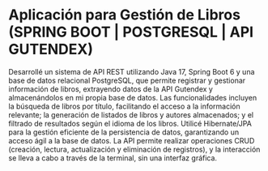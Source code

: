# Aplicación para Gestión de Libros (SPRING BOOT | POSTGRESQL | API GUTENDEX)
Desarrollé un sistema de API REST utilizando Java 17, Spring Boot 6 y una base de datos relacional PostgreSQL, que permite registrar y gestionar información de libros, extrayendo datos de la API Gutendex y almacenándolos en mi propia base de datos. Las funcionalidades incluyen la búsqueda de libros por título, facilitando el acceso a la información relevante; la generación de listados de libros y autores almacenados; y el filtrado de resultados según el idioma de los libros. Utilicé Hibernate/JPA para la gestión eficiente de la persistencia de datos, garantizando un acceso ágil a la base de datos. La API permite realizar operaciones CRUD (creación, lectura, actualización y eliminación de registros), y la interacción se lleva a cabo a través de la terminal, sin una interfaz gráfica.

